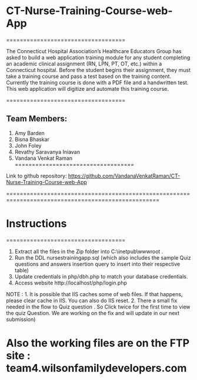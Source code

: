 # CT-Nurse-Training-Course-web-App
===================================

The Connecticut Hospital Association’s Healthcare Educators Group has asked to build a web application training module for any student completing an academic clinical assignment (RN, LPN, PT, OT, etc.) within a Connecticut hospital. Before the student begins their assignment, they must take a training course and pass a test based on the training content.  Currently the training course is done with a PDF file and a handwritten test. This web application will digitize and automate this training course.

===================================
## Team Members:
1. Amy Barden
2. Bisna Bhaskar
3. John Foley
4. Revathy Saravanya Iniavan
5. Vandana Venkat Raman
===================================

Link to github repository: https://github.com/VandanaVenkatRaman/CT-Nurse-Training-Course-web-App

===================================================================================================

# Instructions
===================================
1. Extract all the files in the Zip folder into C:\inetpub\wwwroot .
2. Run the DDL nursestrainingapp.sql (which also includes the sample Quiz questions and answers insertion query to insert into their respective table)
3. Update credentials in php/dbh.php to match your database credentials.
4. Access website http://localhost/php/login.php

NOTE : 1. It is possible that IIS caches some of web files. If that happens, please clear cache in IIS. You can also do IIS reset.
       2. There a small fix needed in the flow to Quiz question . So Click twice for the first time to view the quiz Question. We are working on the fix and will update in our next submission)

Also the working files are on the FTP site : team4.wilsonfamilydevelopers.com
===================================


